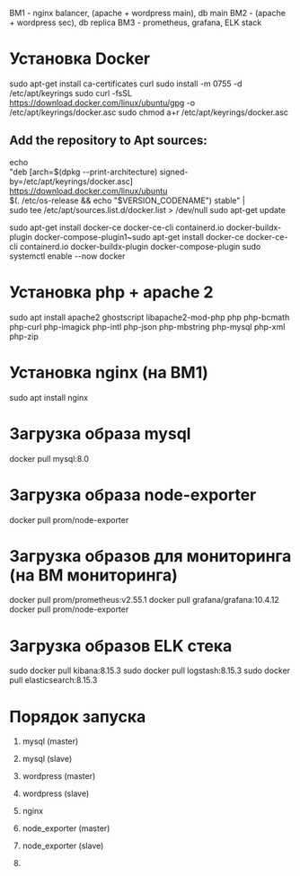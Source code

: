 ВМ1 - nginx balancer, (apache + wordpress main), db main
ВМ2 - (apache + wordpress sec), db replica
ВМ3 - prometheus, grafana, ELK stack

# Установка Docker
sudo apt-get install ca-certificates curl
sudo install -m 0755 -d /etc/apt/keyrings
sudo curl -fsSL https://download.docker.com/linux/ubuntu/gpg -o /etc/apt/keyrings/docker.asc
sudo chmod a+r /etc/apt/keyrings/docker.asc

## Add the repository to Apt sources:
echo \
  "deb [arch=$(dpkg --print-architecture) signed-by=/etc/apt/keyrings/docker.asc] https://download.docker.com/linux/ubuntu \
  $(. /etc/os-release && echo "$VERSION_CODENAME") stable" | \
  sudo tee /etc/apt/sources.list.d/docker.list > /dev/null
sudo apt-get update

sudo apt-get install docker-ce docker-ce-cli containerd.io docker-buildx-plugin docker-compose-plugin1~sudo apt-get install docker-ce docker-ce-cli containerd.io docker-buildx-plugin docker-compose-plugin
sudo systemctl enable --now docker

# Установка php + apache 2
sudo apt install apache2 ghostscript libapache2-mod-php php php-bcmath php-curl php-imagick php-intl php-json php-mbstring php-mysql php-xml php-zip

# Установка nginx (на ВМ1)
sudo apt install nginx

# Загрузка образа mysql
docker pull mysql:8.0

# Загрузка образа node-exporter
docker pull prom/node-exporter

# Загрузка образов для мониторинга (на ВМ мониторинга)
docker pull prom/prometheus:v2.55.1
docker pull grafana/grafana:10.4.12
docker pull prom/node-exporter

# Загрузка образов ELK стека
sudo docker pull kibana:8.15.3
sudo docker pull logstash:8.15.3
sudo docker pull elasticsearch:8.15.3

# Порядок запуска
1. mysql (master)
2. mysql (slave)
3. wordpress (master)
4. wordpress (slave)
5. nginx
6. node_exporter (master)
7. node_exporter (slave)

8. 

